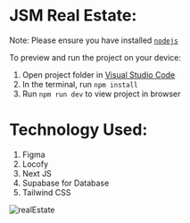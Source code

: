 
  # JSM Real Estate:

  Note: Please ensure you have installed <code><a href="https://nodejs.org/en/download/">nodejs</a></code>

  To preview and run the project on your device:
  1) Open project folder in <a href="https://code.visualstudio.com/download">Visual Studio Code</a>
  2) In the terminal, run `npm install`
  3) Run `npm run dev` to view project in browser

  # Technology Used:
  1) Figma
  2) Locofy
  3) Next JS
  4) Supabase for Database
  5) Tailwind CSS


   ![realEstate](https://github.com/jawadhassan100/RealEstate_Locofy/assets/123384066/b0da9783-f19b-4745-85bd-a3c7733d7b45)
